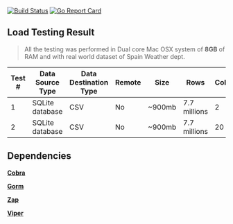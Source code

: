 [![Build Status](https://travis-ci.com/flowace/db2db.svg?branch=master)](https://travis-ci.com/flowace/db2db)
[![Go Report Card](https://goreportcard.com/badge/github.com/flowace/db2db)](https://goreportcard.com/report/github.com/flowace/db2db)

## Load Testing Result
> All the testing was performed in Dual core Mac OSX system of **8GB** of RAM and with real world dataset of Spain Weather dept.

|Test #| Data Source Type | Data Destination Type | Remote |Size  | Rows|Columns|Execution Time|Concurrent|
|---|---|---|---|---|---|---|---|---|
|1|  SQLite database | CSV| No  | ~900mb  | 7.7 millions  |  2 | 102.726 sec|No|
|2|  SQLite database | CSV| No  | ~900mb  | 7.7 millions  |  20 | 396.00s sec|Yes (10 threads) |

## Dependencies

[**Cobra**](https://github.com/spf13/cobra)

[**Gorm**](https://github.com/jinzhu/gorm)

[**Zap**](https://github.com/uber-go/zap)

[**Viper**](https://github.com/spf13/viper)


